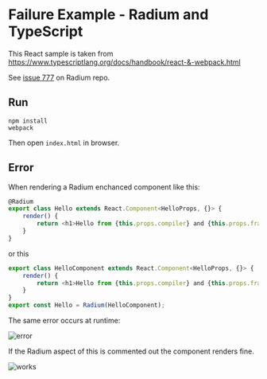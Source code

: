 # Failure Example - Radium and TypeScript
This React sample is taken from https://www.typescriptlang.org/docs/handbook/react-&-webpack.html

See [issue 777](https://github.com/FormidableLabs/radium/issues/777) on Radium repo.


## Run
    npm install
    webpack

Then open `index.html` in browser.


## Error
When rendering a Radium enchanced component like this:

```js
@Radium
export class Hello extends React.Component<HelloProps, {}> {
    render() {
        return <h1>Hello from {this.props.compiler} and {this.props.framework}!</h1>;
    }
}
```

or this

```js
export class HelloComponent extends React.Component<HelloProps, {}> {
    render() {
        return <h1>Hello from {this.props.compiler} and {this.props.framework}!</h1>;
    }
}
export const Hello = Radium(HelloComponent);

```

The same error occurs at runtime:

![error](https://cloud.githubusercontent.com/assets/185555/16833121/e94ea95e-4a01-11e6-8957-50dd8e262c94.png)

If the Radium aspect of this is commented out the component renders fine.

![works](https://cloud.githubusercontent.com/assets/185555/16833189/3f0613e6-4a02-11e6-9ce2-7994223213f8.png)

